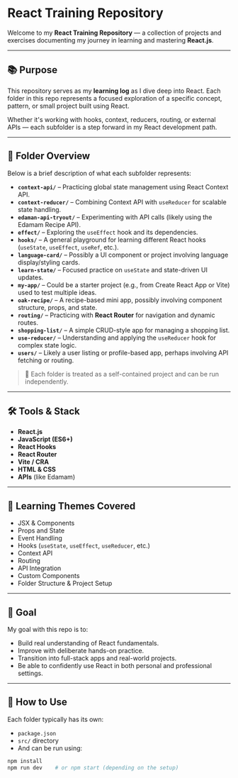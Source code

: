# React Training Repository

Welcome to my **React Training Repository** — a collection of projects and exercises documenting my journey in learning and mastering **React.js**.

---

## 📚 Purpose

This repository serves as my **learning log** as I dive deep into React. Each folder in this repo represents a focused exploration of a specific concept, pattern, or small project built using React.

Whether it's working with hooks, context, reducers, routing, or external APIs — each subfolder is a step forward in my React development path.

---

## 📁 Folder Overview

Below is a brief description of what each subfolder represents:

- **`context-api/`** – Practicing global state management using React Context API.
- **`context-reducer/`** – Combining Context API with `useReducer` for scalable state handling.
- **`edaman-api-tryout/`** – Experimenting with API calls (likely using the Edamam Recipe API).
- **`effect/`** – Exploring the `useEffect` hook and its dependencies.
- **`hooks/`** – A general playground for learning different React hooks (`useState`, `useEffect`, `useRef`, etc.).
- **`language-card/`** – Possibly a UI component or project involving language display/styling cards.
- **`learn-state/`** – Focused practice on `useState` and state-driven UI updates.
- **`my-app/`** – Could be a starter project (e.g., from Create React App or Vite) used to test multiple ideas.
- **`oak-recipe/`** – A recipe-based mini app, possibly involving component structure, props, and state.
- **`routing/`** – Practicing with **React Router** for navigation and dynamic routes.
- **`shopping-list/`** – A simple CRUD-style app for managing a shopping list.
- **`use-reducer/`** – Understanding and applying the `useReducer` hook for complex state logic.
- **`users/`** – Likely a user listing or profile-based app, perhaps involving API fetching or routing.

> 🧪 Each folder is treated as a self-contained project and can be run independently.

---

## 🛠️ Tools & Stack

- **React.js**
- **JavaScript (ES6+)**
- **React Hooks**
- **React Router**
- **Vite / CRA**
- **HTML & CSS**
- **APIs** (like Edamam)

---

## 🧠 Learning Themes Covered

- JSX & Components
- Props and State
- Event Handling
- Hooks (`useState`, `useEffect`, `useReducer`, etc.)
- Context API
- Routing
- API Integration
- Custom Components
- Folder Structure & Project Setup

---

## 🎯 Goal

My goal with this repo is to:

- Build real understanding of React fundamentals.
- Improve with deliberate hands-on practice.
- Transition into full-stack apps and real-world projects.
- Be able to confidently use React in both personal and professional settings.

---

## 🚀 How to Use

Each folder typically has its own:

- `package.json`
- `src/` directory
- And can be run using:

```bash
npm install
npm run dev    # or npm start (depending on the setup)
```
